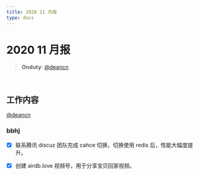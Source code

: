 ```yaml
---
title: 2020 11 月报
type: docs
---
```



#  2020 11 月报

> **Onduty**: [@deancn](https://github.com/deancn)
<br>

## 工作内容

[@deancn](https://github.com/deancn)

### bbhj

- [x] 联系腾讯 discuz 团队完成 cahce 切换，切换使用 redis 后，性能大幅度提升。
- [x] 创建 airdb.love 视频号，用于分享宝贝回家视频。

